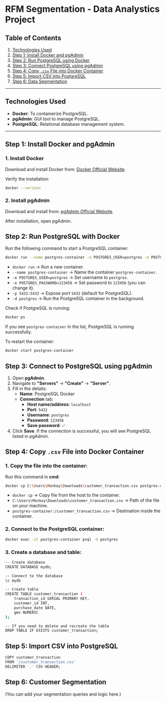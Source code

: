# RFM  Segmentation - Data Analystics Project

## Table of Contents
1. [Technologies Used](#technologies-used)
2. [Step 1: Install Docker and pgAdmin](#step-1-install-docker-and-pgadmin)
3. [Step 2: Run PostgreSQL using Docker](#step-2-run-postgresql-using-docker)
4. [Step 3: Connect PostgreSQL using pgAdmin](#step-3-connect-postgresql-using-pgadmin)
5. [Step 4: Copy `.csv` File into Docker Container](#step-4-copy-csv-file-into-docker-container)
6. [Step 5: Import CSV into PostgreSQL](#step-5-import-csv-into-postgresql)
7. [Step 6: Data Segmentation](#step-6-data-segmentation)

---

## Technologies Used
- **Docker**: To containerize PostgreSQL.
- **pgAdmin**: GUI tool to manage PostgreSQL.
- **PostgreSQL**: Relational database management system.

---
## Step 1: Install Docker and pgAdmin

### 1. Install Docker

Download and install Docker from: [Docker Official Website](https://www.docker.com/get-started/).

Verify the installation:

```bash
docker --version
```

### 2. Install pgAdmin

Download and install from: [pgAdmin Official Website](https://www.pgadmin.org/download/).

After installation, open pgAdmin.


## Step 2: Run PostgreSQL with Docker

Run the following command to start a PostgreSQL container:

```bash
docker run --name postgres-container -e POSTGRES_USER=postgres -e POSTGRES_PASSWORD=123456 -p 5432:5432 -d postgres
```

- `docker run` → Run a new container.
- `--name postgres-container` → Name the container `postgres-container`.
- `-e POSTGRES_USER=postgres` → Set username to `postgres`.
- `-e POSTGRES_PASSWORD=123456` → Set password to `123456` (you can change it).
- `-p 5432:5432` → Expose port `5432` (default for PostgreSQL).
- `-d postgres` → Run the PostgreSQL container in the background.

Check if PostgreSQL is running:

```bash
docker ps
```

If you see `postgres-container` in the list, PostgreSQL is running successfully.

To restart the container:

```bash
docker start postgres-container
```


## Step 3: Connect to PostgreSQL using pgAdmin

1. Open **pgAdmin**.
2. Navigate to **"Servers"** → **"Create"** → **"Server"**.
3. Fill in the details:
   - **Name**: PostgreSQL Docker
   - **Connection** tab:
     - **Host name/address**: `localhost`
     - **Port**: `5432`
     - **Username**: `postgres`
     - **Password**: `123456`
     - **Save password**: ✅
4. Click **Save**. If the connection is successful, you will see PostgreSQL listed in pgAdmin.


## Step 4: Copy `.csv` File into Docker Container

### 1. Copy the file into the container:

Run this command in **cmd**:

```bash
docker cp C:\Users\Monkey\Downloads\customer_transaction.csv postgres-container:/customer_transaction.csv
```

- `docker cp` → Copy file from the host to the container.
- `C:\Users\Monkey\Downloads\customer_transaction.csv` → Path of the file on your machine.
- `postgres-container:/customer_transaction.csv` → Destination inside the container.

### 2. Connect to the PostgreSQL container:

```bash
docker exec -it postgres-container psql -U postgres
```

### 3. Create a database and table:

```bash
-- Create database
CREATE DATABASE mydb;

-- Connect to the database
\c mydb
```

```bash
-- Create table
CREATE TABLE customer_transaction (
    transaction_id SERIAL PRIMARY KEY,
    customer_id INT,
    purchase_date DATE,
    gmv NUMERIC
);

-- If you need to delete and recreate the table
DROP TABLE IF EXISTS customer_transaction;
```


## Step 5: Import CSV into PostgreSQL

```bash
COPY customer_transaction 
FROM '/customer_transaction.csv' 
DELIMITER ',' CSV HEADER;
```


## Step 6: Customer Segmentation

(You can add your segmentation queries and logic here.)

  
